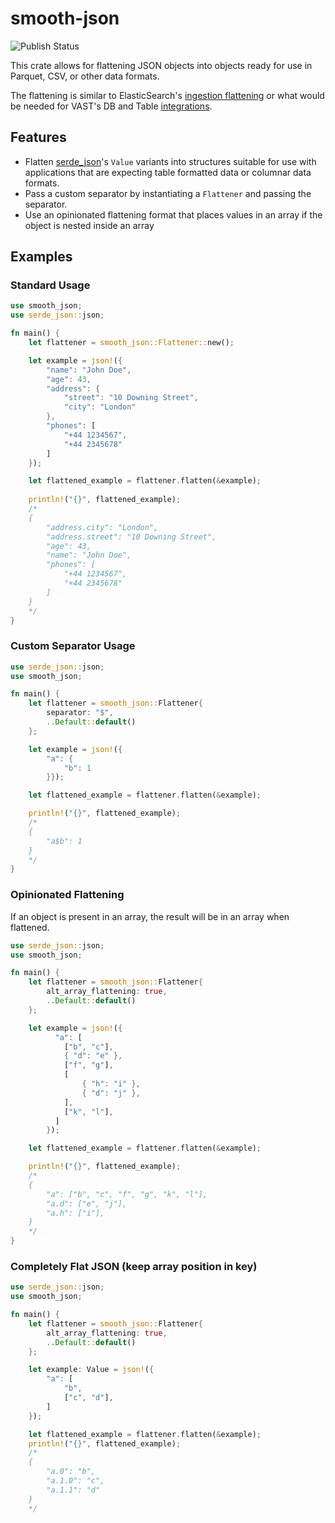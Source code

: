 # smooth-json
![Publish Status](https://github.com/latonis/smooth-json/actions/workflows/publish.yml/badge.svg)

This crate allows for flattening JSON objects into objects ready for use in Parquet, CSV, or other data formats.

The flattening is similar to ElasticSearch's [ingestion flattening](https://www.elastic.co/guide/en/elasticsearch/reference/current/nested.html) or what would be needed for VAST's DB and Table [integrations](https://vastdata.com/platform/database).

## Features
- Flatten [serde_json](https://docs.rs/serde_json/latest/serde_json/)'s `Value` variants into structures suitable for use with applications that are expecting table formatted data or columnar data formats.
- Pass a custom separator by instantiating a `Flattener` and passing the separator.
- Use an opinionated flattening format that places values in an array if the object is nested inside an array
  
## Examples

### Standard Usage
```rust
use smooth_json;
use serde_json::json;

fn main() {
    let flattener = smooth_json::Flattener::new();

    let example = json!({
        "name": "John Doe",
        "age": 43,
        "address": {
            "street": "10 Downing Street",
            "city": "London"
        },
        "phones": [
            "+44 1234567",
            "+44 2345678"
        ]
    });

    let flattened_example = flattener.flatten(&example);
    
    println!("{}", flattened_example);
    /*
    {
        "address.city": "London",
        "address.street": "10 Downing Street",
        "age": 43,
        "name": "John Doe",
        "phones": [
            "+44 1234567",
            "+44 2345678"
        ]
    }
    */
}
```

### Custom Separator Usage
```rust
use serde_json::json;
use smooth_json;

fn main() {
    let flattener = smooth_json::Flattener{ 
        separator: "$", 
        ..Default::default()
    };

    let example = json!({
        "a": {
            "b": 1
        }});

    let flattened_example = flattener.flatten(&example);

    println!("{}", flattened_example);
    /*
    {
        "a$b": 1
    }
    */
}
```

### Opinionated Flattening
If an object is present in an array, the result will be in an array when flattened.
```rust
use serde_json::json;
use smooth_json;

fn main() {
    let flattener = smooth_json::Flattener{ 
        alt_array_flattening: true,
        ..Default::default()
    };

    let example = json!({
          "a": [
            ["b", "c"],
            { "d": "e" },
            ["f", "g"],
            [
                { "h": "i" },
                { "d": "j" },
            ],
            ["k", "l"],
          ]
        });

    let flattened_example = flattener.flatten(&example);

    println!("{}", flattened_example);
    /*
    {
        "a": ["b", "c", "f", "g", "k", "l"],
        "a.d": ["e", "j"],
        "a.h": ["i"],
    }
    */
}
```

### Completely Flat JSON (keep array position in key)
```rust
use serde_json::json;
use smooth_json;

fn main() {
    let flattener = smooth_json::Flattener{ 
        alt_array_flattening: true,
        ..Default::default()
    };

    let example: Value = json!({
        "a": [
            "b",
            ["c", "d"],
        ]
    });

    let flattened_example = flattener.flatten(&example);
    println!("{}", flattened_example);
    /*
    {
        "a.0": "b",
        "a.1.0": "c",
        "a.1.1": "d"
    }
    */
```